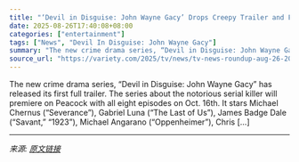 ```yaml
---
title: "‘Devil in Disguise: John Wayne Gacy’ Drops Creepy Trailer and First Look Photos (TV News Roundup)"
date: 2025-08-26T17:40:08+08:00
categories: ["entertainment"]
tags: ["News", "Devil In Disguise: John Wayne Gacy"]
summary: "The new crime drama series, “Devil in Disguise: John Wayne Gacy” has released its first full trailer. The series about the notorious serial killer will premiere on Peacock with all eight episodes on O"
source_url: "https://variety.com/2025/tv/news/tv-news-roundup-aug-26-2025-1236498771/"
---
```


The new crime drama series, “Devil in Disguise: John Wayne Gacy” has released its first full trailer. The series about the notorious serial killer will premiere on Peacock with all eight episodes on Oct. 16th. It stars Michael Chernus (“Severance”), Gabriel Luna (“The Last of Us”), James Badge Dale (“Savant,” “1923”), Michael Angarano (“Oppenheimer”), Chris [&#8230;]

---

*来源: [原文链接](https://variety.com/2025/tv/news/tv-news-roundup-aug-26-2025-1236498771/)*

